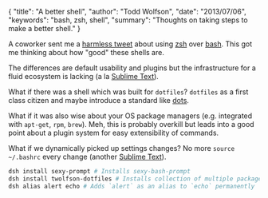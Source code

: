 {
  "title": "A better shell",
  "author": "Todd Wolfson",
  "date": "2013/07/06",
  "keywords": "bash, zsh, shell",
  "summary": "Thoughts on taking steps to make a better shell."
}

A coworker sent me a [harmless tweet][kr-tweet] about using [zsh][zsh] over [bash][bash]. This got me thinking about how "good" these shells are.

[kr-tweet]: https://twitter.com/realkevinroth/status/353560677081808896
[zsh]: http://www.zsh.org/
[bash]: https://en.wikipedia.org/wiki/Bash_%28Unix_shell%29

The differences are default usability and plugins but the infrastructure for a fluid ecosystem is lacking (a la [Sublime Text][pkg-ctrl]).

[pkg-ctrl]: http://wbond.net/sublime_packages/package_control

What if there was a shell which was built for `dotfiles`? `dotfiles` as a first class citizen and maybe introduce a standard like [dots][dots].

[dots]: https://github.com/Ceasar/dots

What if it was also wise about your OS package managers (e.g. integrated with `apt-get`, `rpm`, `brew`). Meh, this is probably overkill but leads into a good point about a plugin system for easy extensibility of commands.

What if we dynamically picked up settings changes? No more `source ~/.bashrc` every change (another [Sublime Text][subl]).

[subl]: http://sublimetext.com/

```sh
dsh install sexy-prompt # Installs sexy-bash-prompt
dsh install twolfson-dotfiles # Installs collection of multiple packages (e.g. twolfson-dotfiles-dir-aliases)
dsh alias alert echo # Adds `alert` as an alias to `echo` permanently
```
